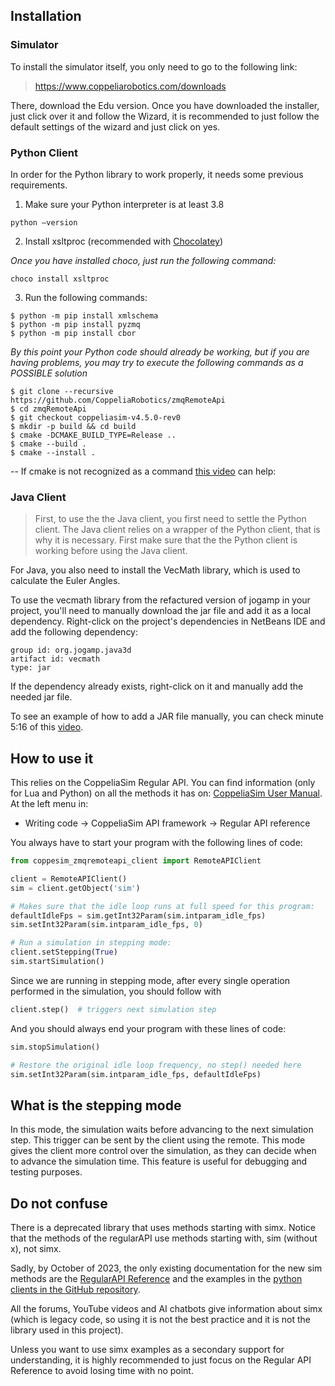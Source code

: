 ## Installation

### Simulator
To install the simulator itself, you only need to go to the following link:
> https://www.coppeliarobotics.com/downloads

There, download the Edu version.
Once you have downloaded the installer, just click over it and follow the Wizard, it is recommended to just follow the default settings of the wizard and just click on yes.

### Python Client
In order for the Python library to work properly, it needs some previous requirements.
1. Make sure your Python interpreter is at least 3.8
```
python –version
```

2. Install xsltproc (recommended with [Chocolatey](https://chocolatey.org/install))

*Once you have installed choco, just run the following command:*
```
choco install xsltproc
```

3. Run the following commands:
```
$ python -m pip install xmlschema
$ python -m pip install pyzmq
$ python -m pip install cbor
```

*By this point your Python code should already be working, but if you are having problems, you may try to execute the following commands as a POSSIBLE solution*
```
$ git clone --recursive https://github.com/CoppeliaRobotics/zmqRemoteApi
$ cd zmqRemoteApi
$ git checkout coppeliasim-v4.5.0-rev0
$ mkdir -p build && cd build
$ cmake -DCMAKE_BUILD_TYPE=Release ..
$ cmake --build .
$ cmake --install .
```
-- If cmake is not recognized as a command [this video](https://www.youtube.com/watch?v=GJy_bw2Vg5c) can help: 

### Java Client
> First, to use the the Java client, you first need to settle the Python client. The Java client relies on a wrapper of the Python client, that is why it is necessary. First make sure that the the Python client is working before using the Java client.

For Java, you also need to install the VecMath library, which is used to calculate the Euler Angles.

To use the vecmath library from the refactured version of jogamp in your project, you'll need to manually download the jar file and add it as a local dependency. Right-click on the project's dependencies in NetBeans IDE and add the following dependency:

```
group id: org.jogamp.java3d
artifact id: vecmath
type: jar
```
If the dependency already exists, right-click on it and manually add the needed jar file.

To see an example of how to add a JAR file manually, you can check minute 5:16 of this [video](https://www.youtube.com/watch?v=L5fRigcRqGY&t=465s). 

## How to use it

This relies on the CoppeliaSim Regular API. You can find information (only for Lua and Python) on all the methods it has on: [CoppeliaSim User Manual](https://www.coppeliarobotics.com/helpFiles/). At the left menu in:
* Writing code -> CoppeliaSim API framework -> Regular API reference

You always have to start your program with the following lines of code:
``` python
from coppesim_zmqremoteapi_client import RemoteAPIClient

client = RemoteAPIClient()
sim = client.getObject('sim')

# Makes sure that the idle loop runs at full speed for this program:
defaultIdleFps = sim.getInt32Param(sim.intparam_idle_fps)
sim.setInt32Param(sim.intparam_idle_fps, 0)

# Run a simulation in stepping mode:
client.setStepping(True)
sim.startSimulation()
```


Since we are running in stepping mode, after every single operation performed in the simulation, you should follow with
``` python
client.step()  # triggers next simulation step
```

And you should always end your program with these lines of code:
``` python
sim.stopSimulation()

# Restore the original idle loop frequency, no step() needed here
sim.setInt32Param(sim.intparam_idle_fps, defaultIdleFps)
```

## What is the stepping mode
In this mode, the simulation waits before advancing to the next simulation step. This trigger can be sent by the client using the remote. This mode gives the client more control over the simulation, as they can decide when to advance the simulation time. This feature is useful for debugging and testing purposes.

## Do not confuse
There is a deprecated library that uses methods starting with simx. Notice that the methods of the regularAPI use methods starting with, sim (without x), not simx.

Sadly, by October of 2023, the only existing documentation for the new sim methods are the [RegularAPI Reference](https://www.coppeliarobotics.com/helpFiles/) and the examples in the [python clients in the GitHub repository](https://github.com/CoppeliaRobotics/zmqRemoteApi/tree/master/clients/python).

All the forums, YouTube videos and AI chatbots give information about simx (which is legacy code, so using it is not the best practice and it is not the library used in this project). 

Unless you want to use simx examples as a secondary support for understanding, it is highly recommended to just focus on the Regular API Reference to avoid losing time with no point. 
